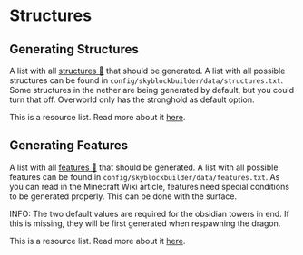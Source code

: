 # Structures
## Generating Structures
A list with all [structures 🔗](https://minecraft.fandom.com/wiki/Generated_structures) that should be generated. A list
with all possible structures can be found in `config/skyblockbuilder/data/structures.txt`. Some structures in the nether
are being generated by default, but you could turn that off. Overworld only has the stronghold as default option.

This is a resource list. Read more about it [here](https://moddingx.org/libx/org/moddingx/libx/util/data/ResourceList.html#use_resource_lists_in_configs).

## Generating Features
A list with all [features 🔗](https://minecraft.fandom.com/wiki/Configured_feature) that should be generated. A list
with all possible features can be found in `config/skyblockbuilder/data/features.txt`. As you can read in the Minecraft 
Wiki article, features need special conditions to be generated properly. This can be done with the surface.

INFO: The two default values are required for the obsidian towers in end. If this is missing, they will be first 
generated when respawning the dragon.

This is a resource list. Read more about it [here](https://moddingx.org/libx/org/moddingx/libx/util/data/ResourceList.html#use_resource_lists_in_configs).
